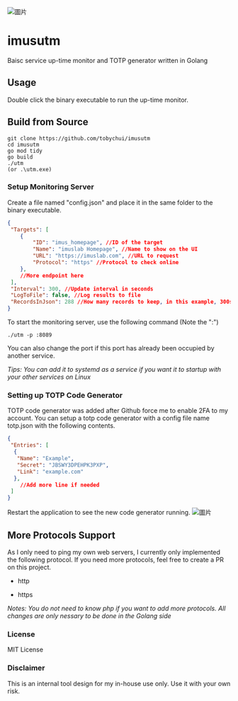![圖片](https://github.com/tobychui/imusutm/assets/24617523/f8098c25-ea74-48bc-8837-a73bf831c26c)


# imusutm

Baisc service up-time monitor and TOTP generator written in Golang

## Usage

Double click the binary executable to run the up-time monitor. 

## Build from Source
```
git clone https://github.com/tobychui/imusutm
cd imusutm
go mod tidy
go build
./utm
(or .\utm.exe)
```

### Setup Monitoring Server

Create a file named "config.json" and place it in the same folder to the binary executable.

```json
{
 "Targets": [
    {
        "ID": "imus_homepage", //ID of the target
        "Name": "imuslab Homepage", //Name to show on the UI
        "URL": "https://imuslab.com", //URL to request
        "Protocol": "https" //Protocol to check online
    },
    //More endpoint here
 ],
 "Interval": 300, //Update interval in seconds
 "LogToFile": false, //Log results to file
 "RecordsInJson": 288 //How many records to keep, in this example, 300s (5 min) x 288 records per target = 1 day
}
```

To start the monitoring server, use the following command (Note the ":")

```
./utm -p :8089
```

You can also change the port if this port has already been occupied by another service. 

*Tips: You can add it to systemd as a service if you want it to startup with your other services on Linux*

### Setting up TOTP Code Generator
TOTP code generator was added after Github force me to enable 2FA to my account. 
You can setup a totp code generator with a config file name totp.json with the following contents.

```json
{
 "Entries": [
  {
   "Name": "Example",
   "Secret": "JBSWY3DPEHPK3PXP",
   "Link": "example.com"
  },
	//Add more line if needed
 ]
}
```
Restart the application to see the new code generator running.
![圖片](https://github.com/tobychui/imusutm/assets/24617523/f0567094-b660-44c8-9527-2e378b8f1a87)

## More Protocols Support

As I only need to ping my own web servers, I currently only implemented the following protocol. If you need more protocols, feel free to create a PR on this project.

- http

- https

*Notes: You do not need to know php if you want to add more protocols. All changes are only nessary to be done in the Golang side*

### License

MIT License

### Disclaimer
This is an internal tool design for my in-house use only. Use it with your own risk.
